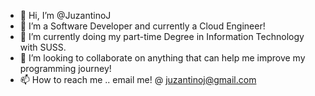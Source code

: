 - 👋 Hi, I’m @JuzantinoJ
- 👀 I’m a Software Developer and currently a Cloud Engineer!
- 🌱 I’m currently doing my part-time Degree in Information Technology with SUSS.
- 💞️ I’m looking to collaborate on anything that can help me improve my programming journey!
- 📫 How to reach me .. email me! @ juzantinoj@gmail.com
